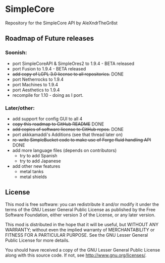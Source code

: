 SimpleCore
==========

Repository for the SimpleCore API by AleXndrTheGr8st


Roadmap of Future releases
--------------------------

### Soonish:

- port SimpleCoreAPI & SimpleOres2 to 1.9.4 - BETA released
- port Fusion to 1.9.4 - BETA released
- ~~add copy of LGPL 3.0 license to all repositories.~~ DONE
- port Netherrocks to 1.9.4
- port Machines to 1.9.4
- port Aesthetics to 1.9.4
- recompile for 1.10 - doing as I port.

### Later/other:

- add support for config GUI to all 4
- ~~copy this roadmap to GitHub README~~ DONE
- ~~add copies of software license to GitHub repos.~~ DONE
- port akkkamaddi's Additions (see that thread later on)
- ~~re-write SimpleBucket code to make use of Forge fluid handling API~~ DONE
- add more language files (depends on contributors)
  + try to add Spanish
  + try to add Japanese
- add other new features
  + metal tanks
  + metal shields

License
-------

This mod is free software: you can redistribute it and/or modify it under the
terms of the GNU Lesser General Public License as published by the Free
Software Foundation, either version 3 of the License, or any later version.

This mod is distributed in the hope that it will be useful, but WITHOUT ANY
WARRANTY; without even the implied warranty of MERCHANTABILITY or FITNESS FOR A
PARTICULAR PURPOSE.  See the GNU Lesser General Public License for more
details.

You should have received a copy of the GNU Lesser General Public License along
with this source code.  If not, see <http://www.gnu.org/licenses/>.
